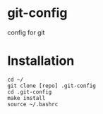 git-config
==========

config for git

Installation
============
```
cd ~/
git clone [repo] .git-config
cd .git-config
make install
source ~/.bashrc
```
